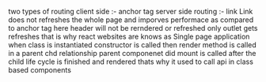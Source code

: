 two types of routing 
client side :- anchor tag 
server side routing :- link
Link does not refreshes the whole page and imporves performace as compared to anchor tag here header will not be rerndered or refreshed only outlet gets refreshes that is  why react websites are knows as Single page application  
when class is instantiated constructor is called then render method is called 
in a parent chd relationship parent componenet did mount is called after the child life cycle is finished and rendered thats why it used to call api in class based components
